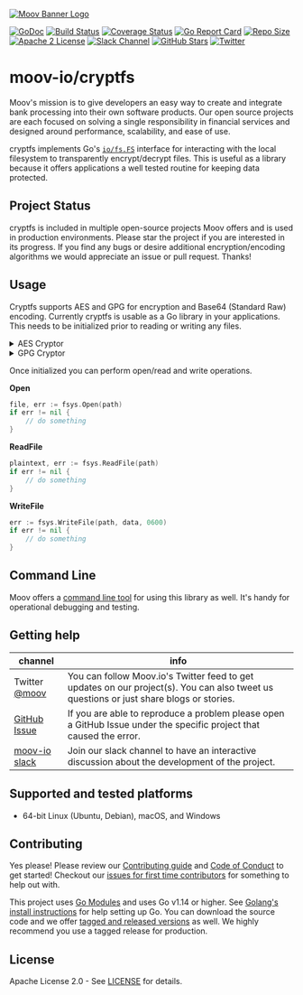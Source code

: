 [![Moov Banner Logo](https://user-images.githubusercontent.com/20115216/104214617-885b3c80-53ec-11eb-8ce0-9fc745fb5bfc.png)](https://github.com/moov-io)

<!--
<p align="center">
  <a href="https://moov-io.github.io/ach/">Project Documentation</a>
  ·
  <a href="https://moov-io.github.io/ach/api/#get-/files">API Endpoints</a>
  ·
  <a href="https://moov.io/blog/education/ach-api-guide/">API Guide</a>
  ·
  <a href="https://slack.moov.io/">Community</a>
  ·
  <a href="https://moov.io/blog/">Blog</a>
  <br>
  <br>
</p>
-->

[![GoDoc](https://godoc.org/github.com/moov-io/cryptfs?status.svg)](https://godoc.org/github.com/moov-io/cryptfs)
[![Build Status](https://github.com/moov-io/cryptfs/workflows/Go/badge.svg)](https://github.com/moov-io/cryptfs/actions)
[![Coverage Status](https://codecov.io/gh/moov-io/cryptfs/branch/master/graph/badge.svg)](https://codecov.io/gh/moov-io/cryptfs)
[![Go Report Card](https://goreportcard.com/badge/github.com/moov-io/cryptfs)](https://goreportcard.com/report/github.com/moov-io/cryptfs)
[![Repo Size](https://img.shields.io/github/languages/code-size/moov-io/cryptfs?label=project%20size)](https://github.com/moov-io/cryptfs)
[![Apache 2 License](https://img.shields.io/badge/license-Apache2-blue.svg)](https://raw.githubusercontent.com/moov-io/cryptfs/master/LICENSE)
[![Slack Channel](https://slack.moov.io/badge.svg?bg=e01563&fgColor=fffff)](https://slack.moov.io/)
[![GitHub Stars](https://img.shields.io/github/stars/moov-io/cryptfs)](https://github.com/moov-io/cryptfs)
[![Twitter](https://img.shields.io/twitter/follow/moov?style=social)](https://twitter.com/moov?lang=en)

# moov-io/cryptfs
Moov's mission is to give developers an easy way to create and integrate bank processing into their own software products. Our open source projects are each focused on solving a single responsibility in financial services and designed around performance, scalability, and ease of use.

cryptfs implements Go's [`io/fs.FS`](https://pkg.go.dev/io/fs#FS) interface for interacting with the local filesystem to transparently encrypt/decrypt files. This is useful as a library because it offers applications a well tested routine for keeping data protected.

## Project Status

cryptfs is included in multiple open-source projects Moov offers and is used in production environments. Please star the project if you are interested in its progress. If you find any bugs or desire additional encryption/encoding algorithms we would appreciate an issue or pull request. Thanks!

## Usage

Cryptfs supports AES and GPG for encryption and Base64 (Standard Raw) encoding. Currently cryptfs is usable as a Go library in your applications. This needs to be initialized prior to reading or writing any files.

<details>
<summary>AES Cryptor</summary>

```go
key := []byte("1234567812345678")) // insecure key

fsys, err := cryptfs.FromCryptor(cryptfs.NewAESCryptor(key))
if err != nil {
    // do something
}

fsys.SetCoder(cryptfs.Base64()) // optional, default is the raw bytes
```

</details>

<details>
<summary>GPG Cryptor</summary>

```go
fsys, err := cryptfs.FromCryptor(cryptfs.NewGPGCryptorFile(publicKeyPath, privateKeyPath, password))
if err != nil {
    // do something
}

fsys.SetCoder(cryptfs.Base64()) // optional, default is the raw bytes
```

</details>

Once initialized you can perform open/read and write operations.

**Open**
```go
file, err := fsys.Open(path)
if err != nil {
    // do something
}
```

**ReadFile**
```go
plaintext, err := fsys.ReadFile(path)
if err != nil {
    // do something
}
```

**WriteFile**
```go
err := fsys.WriteFile(path, data, 0600)
if err != nil {
    // do something
}
```

## Command Line

Moov offers a [command line tool](./cmd/cryptfs) for using this library as well. It's handy for operational debugging and testing.

## Getting help

 channel | info
 ------- | -------
Twitter [@moov](https://twitter.com/moov)	| You can follow Moov.io's Twitter feed to get updates on our project(s). You can also tweet us questions or just share blogs or stories.
[GitHub Issue](https://github.com/moov-io/cryptfs/issues/new) | If you are able to reproduce a problem please open a GitHub Issue under the specific project that caused the error.
[moov-io slack](https://slack.moov.io/) | Join our slack channel to have an interactive discussion about the development of the project.

## Supported and tested platforms

- 64-bit Linux (Ubuntu, Debian), macOS, and Windows

## Contributing

Yes please! Please review our [Contributing guide](CONTRIBUTING.md) and [Code of Conduct](https://github.com/moov-io/ach/blob/master/CODE_OF_CONDUCT.md) to get started! Checkout our [issues for first time contributors](https://github.com/moov-io/watchman/contribute) for something to help out with.

This project uses [Go Modules](https://github.com/golang/go/wiki/Modules) and uses Go v1.14 or higher. See [Golang's install instructions](https://golang.org/doc/install) for help setting up Go. You can download the source code and we offer [tagged and released versions](https://github.com/moov-io/ach/releases/latest) as well. We highly recommend you use a tagged release for production.

## License

Apache License 2.0 - See [LICENSE](LICENSE) for details.
